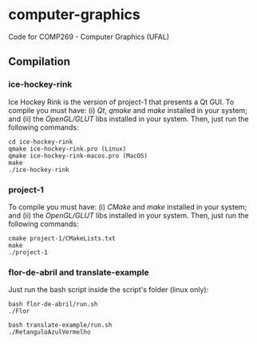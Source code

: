 # computer-graphics
Code for COMP269 - Computer Graphics (UFAL)

## Compilation

### ice-hockey-rink
Ice Hockey Rink is the version of project-1 that presents a Qt GUI. To compile you must have: (i) *Qt*, *qmake* and *make* installed in your system; and (ii) the *OpenGL/GLUT* libs installed in your system. Then, just run the following commands:
```
cd ice-hockey-rink
qmake ice-hockey-rink.pro (Linux)
qmake ice-hockey-rink-macos.pro (MacOS)
make
./ice-hockey-rink
```

### project-1
To compile you must have: (i) *CMake* and *make* installed in your system; and (ii) the *OpenGL/GLUT* libs installed in your system. Then, just run the following commands:
```
cmake project-1/CMakeLists.txt
make
./project-1
```

### flor-de-abril and translate-example
Just run the bash script inside the script's folder (linux only):
```
bash flor-de-abril/run.sh
./Flor

bash translate-example/run.sh
./RetanguloAzulVermelho
```
